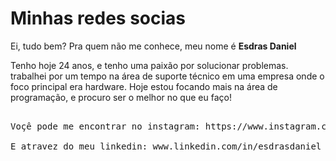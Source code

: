 <h1> Minhas redes socias</h1>
<p>Ei, tudo bem? Pra quem não me conhece, meu nome é <strong> Esdras Daniel </strong> </p> 
Tenho hoje 24 anos, e tenho uma paixão por solucionar problemas. 
trabalhei por um tempo na área de suporte técnico em uma empresa onde o foco principal era hardware. 
Hoje estou focando mais na área de programação, e procuro ser o melhor no que eu faço!

<pre>

Voçê pode me encontrar no instagram: https://www.instagram.com/esdrasdaniell/

E atravez do meu linkedin: www.linkedin.com/in/esdrasdaniel


</pre>
